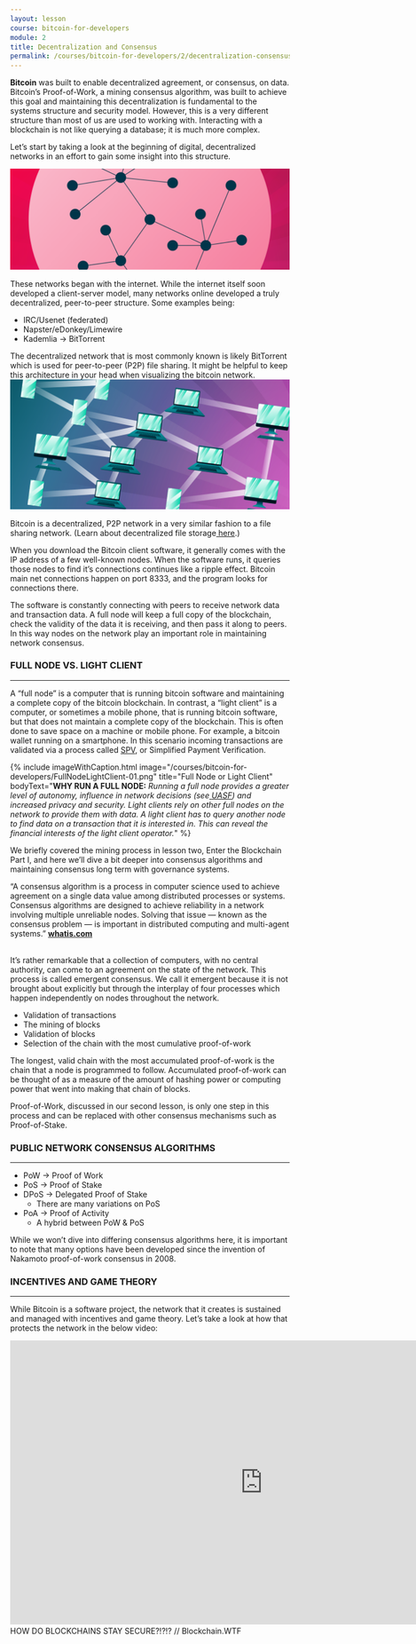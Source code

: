```yaml
---
layout: lesson
course: bitcoin-for-developers
module: 2
title: Decentralization and Consensus
permalink: /courses/bitcoin-for-developers/2/decentralization-consensus
---
```


<span>
<span class="openingParagraph">
<b>Bitcoin</b> was built to enable decentralized agreement, or consensus, on data. Bitcoin’s Proof-of-Work, a mining consensus algorithm, was built to achieve this goal and maintaining this decentralization is fundamental to the systems structure and security model. However, this is a very different structure than most of us are used to working with. Interacting with a blockchain is not like querying a database; it is much more complex.</span>

Let’s start by taking a look at the beginning of digital, decentralized networks in an effort to gain some insight into this structure.

<img src="/assets/img/courses/bitcoin-for-developers/DecentralizedCircles-01-01.png" />

These networks began with the internet. While the internet itself soon developed a client-server model, many networks online developed a truly decentralized, peer-to-peer structure. Some examples being:
<ul>
 	<li>IRC/Usenet (federated)</li>
 	<li>Napster/eDonkey/Limewire</li>
 	<li>Kademlia -&gt; BitTorrent</li>
</ul>
The decentralized network that is most commonly known is likely BitTorrent which is used for peer-to-peer (P2P) file sharing. It might be helpful to keep this architecture in your head when visualizing the bitcoin network.

<img src="/assets/img/courses/bitcoin-for-developers/DecentralComm-01-small.png" />

Bitcoin is a decentralized, P2P network in a very similar fashion to a file sharing network. (Learn about decentralized file storage<a href="https://theblockchaininstitute.org/courses/decentralized-storage/"> here</a>.)

When you download the Bitcoin client software, it generally comes with the IP address of a few well-known nodes. When the software runs, it queries those nodes to find it’s connections continues like a ripple effect. Bitcoin main net connections happen on port 8333, and the program looks for connections there.

The software is constantly connecting with peers to receive network data and transaction data. A full node will keep a full copy of the blockchain, check the validity of the data it is receiving, and then pass it along to peers. In this way nodes on the network play an important role in maintaining network consensus.
<h3>FULL NODE VS. LIGHT CLIENT</h3>

<hr />

A “full node” is a computer that is running bitcoin software and maintaining a complete copy of the bitcoin blockchain. In contrast, a “light client” is a computer, or sometimes a mobile phone, that is running bitcoin software, but that does not maintain a complete copy of the blockchain. This is often done to save space on a machine or mobile phone. For example, a bitcoin wallet running on a smartphone. In this scenario incoming transactions are validated via a process called <a href="https://en.bitcoinwiki.org/wiki/Simplified_Payment_Verification" target="_blank" rel="noopener noreferrer">SPV</a>, or Simplified Payment Verification.

{% include imageWithCaption.html
	image="/courses/bitcoin-for-developers/FullNodeLightClient-01.png"
	title="Full Node or Light Client"
	bodyText="<b>WHY RUN A FULL NODE:</b> <i>Running a full node provides a greater level of autonomy, influence in network decisions (see</i><a href="https://en.wikipedia.org/wiki/User_activated_soft_fork" target="_blank" rel="noopener noreferrer"> <i>UASF</i></a><i>) and increased privacy and security. Light clients rely on other full nodes on the network to provide them with data. A light client has to query another node to find data on a transaction that it is interested in. This can reveal the financial interests of the light client operator.</i>"
%}

We briefly covered the mining process in lesson two, Enter the Blockchain Part I, and here we’ll dive a bit deeper into consensus algorithms and maintaining consensus long term with governance systems.
<div class="bigQuote">“A consensus algorithm is a process in computer science used to achieve agreement on a single data value among distributed processes or systems. Consensus algorithms are designed to achieve reliability in a network involving multiple unreliable nodes. Solving that issue — known as the consensus problem — is important in distributed computing and multi-agent systems.”
<strong><a href="https://whatis.techtarget.com/definition/consensus-algorithm"> whatis.com</a></strong></div>
&nbsp;

It’s rather remarkable that a collection of computers, with no central authority, can come to an agreement on the state of the network. This process is called emergent consensus. We call it emergent because it is not brought about explicitly but through the interplay of four processes which happen independently on nodes throughout the network.
<ul>
 	<li>Validation of transactions</li>
 	<li>The mining of blocks</li>
 	<li>Validation of blocks</li>
 	<li>Selection of the chain with the most cumulative proof-of-work</li>
</ul>
The longest, valid chain with the most accumulated proof-of-work is the chain that a node is programmed to follow. Accumulated proof-of-work can be thought of as a measure of the amount of hashing power or computing power that went into making that chain of blocks.

Proof-of-Work, discussed in our second lesson, is only one step in this process and can be replaced with other consensus mechanisms such as Proof-of-Stake.
<h3><b>PUBLIC NETWORK CONSENSUS ALGORITHMS</b></h3>

<hr />

<ul>
 	<li>PoW -&gt; Proof of Work</li>
 	<li>PoS -&gt; Proof of Stake</li>
 	<li>DPoS -&gt; Delegated Proof of Stake
<ul>
 	<li>There are many variations on PoS</li>
</ul>
</li>
 	<li>PoA -&gt; Proof of Activity
<ul>
 	<li>A hybrid between PoW &amp; PoS</li>
</ul>
</li>
</ul>
While we won’t dive into differing consensus algorithms here, it is important to note that many options have been developed since the invention of Nakamoto proof-of-work consensus in 2008.
<h3><b>INCENTIVES AND GAME THEORY</b></h3>

<hr />

While Bitcoin is a software project, the network that it creates is sustained and managed with incentives and game theory. Let’s take a look at how that protects the network in the below video:

<iframe width="910" height="512" src="https://www.youtube.com/embed/oo-20sLqp3M?list=PLkFjuupTY0WQvkwWZ9QYctjyyZuVg6lLK" frameborder="0" allow="accelerometer; autoplay; encrypted-media; gyroscope; picture-in-picture" allowfullscreen></iframe>
<span class="imageCaption"><span class="mainImageTitle">HOW DO BLOCKCHAINS STAY SECURE?!?!?</span> // Blockchain.WTF</span>
